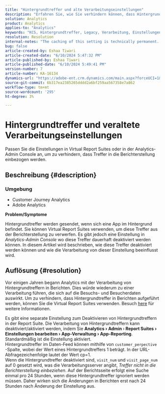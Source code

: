 ```yaml
---
title: "Hintergrundtreffer und alte Verarbeitungseinstellungen"
description: "Erfahren Sie, wie Sie verhindern können, dass Hintergrundtreffer in die Analytics-Berichterstellung einbezogen werden."
solution: Analytics
product: Analytics
applies-to: "Analytics"
keywords: "KCS, Hintergrundtreffer, Legacy, Verarbeitung, Einstellungen, Reporting"
resolution: Resolution
internal-notes: "The caching of this setting is technically permanent. However, since we restart those services daily, we are practically manually busting that cache once very 24 hours. The setting caching behavior isn't really documented and is more just of an implementation detail. Therefore, be careful when sharing the information with customers."
bug: false
article-created-by: Eshaa Tiwari
article-created-date: "6/10/2024 5:47:32 PM"
article-published-by: Eshaa Tiwari
article-published-date: "6/10/2024 5:49:41 PM"
version-number: 7
article-number: KA-16134
dynamics-url: "https://adobe-ent.crm.dynamics.com/main.aspx?forceUCI=1&pagetype=entityrecord&etn=knowledgearticle&id=5cdc517e-5127-ef11-840a-00224803cdc1"
source-git-commit: 6b317ea2385265dddd2a6bf259aa567358e7a862
workflow-type: tm+mt
source-wordcount: '295'
ht-degree: 3%

---
```


# Hintergrundtreffer und veraltete Verarbeitungseinstellungen


Passen Sie die Einstellungen in Virtual Report Suites oder in der Analytics-Admin Console an, um zu verhindern, dass Treffer in die Berichterstellung einbezogen werden.

## Beschreibung {#description}


### <b>Umgebung</b>

- Customer Journey Analytics
- Adobe Analytics


<b>Problem/Symptome</b>

Hintergrundtreffer werden gesendet, wenn sich eine App im Hintergrund befindet. Sie können Virtual Report Suites verwenden, um diese Treffer aus der Berichterstellung zu verwerfen. Es gibt jedoch eine Einstellung in *Analytics-Admin Console* wo diese Treffer dauerhaft deaktiviert werden können. In diesem Artikel wird beschrieben, wie diese Treffer deaktiviert werden können und wie die Verarbeitung von dieser Einstellung beeinflusst wird.


## Auflösung {#resolution}


Vor einigen Jahren begann Analytics mit der Verarbeitung von Hintergrundtreffern in Berichten. Dies würde wiederum zu einer Verarbeitung führen, die sich auf die Besuchs- und Besucherdaten auswirkt. Um zu verhindern, dass Hintergrundtreffer in Berichten aufgeführt werden, können Sie die Virtual Report Suites verwenden. Besuch [here](https://experienceleague.adobe.com/docs/analytics/components/virtual-report-suites/vrs-components.html?lang=en) für weitere Informationen.

Es gibt eine separate Einstellung zum Deaktivieren von Hintergrundtreffern in der Report Suite. Die Verarbeitung von Hintergrundtreffern kann deaktiviert/aktiviert werden, indem Sie <b>Analytics </b><b>›</b><b> Admin </b>›<b> Report Suites </b><b>›</b><b> Einstellungen bearbeiten </b><b>›</b><b> App-Verwaltung </b><b>›</b><b> App-Reporting</b>. Standardmäßig ist die Einstellung aktiviert.
<br>Hintergrundtreffer im Daten-Feed können mithilfe von `customer_perpective` -Spalte, wobei der Wert eines Hintergrundtreffers 1 beträgt. In der URL-Abfragezeichenfolge lautet der Wert cp=1.<br>
Wenn die Hintergrundtreffer deaktiviert sind, `visit_num` und `visit_page_num` auf 0 gesetzt wird, was die Verarbeitungsserver angibt, *Treffer nicht in die Berichterstellung einbeziehen*. Auf der Berichtsseite erfolgt eine Suche einmal pro 24 Stunden, wenn diese Hintergrundtreffer ignoriert werden müssen. Daher wirken sich die Änderungen in Berichten erst nach 24 Stunden nach Änderung der Einstellung aus.


